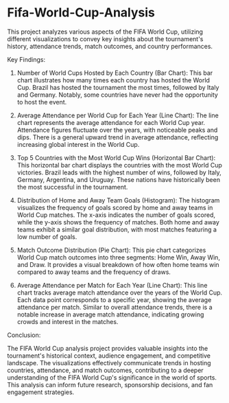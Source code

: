 # Fifa-World-Cup-Analysis

This project analyzes various aspects of the FIFA World Cup, utilizing different visualizations to convey key insights about the tournament's history, attendance trends, match outcomes, and country performances.

Key Findings:

1) Number of World Cups Hosted by Each Country (Bar Chart):
This bar chart illustrates how many times each country has hosted the World Cup.
Brazil has hosted the tournament the most times, followed by Italy and Germany.
Notably, some countries have never had the opportunity to host the event.

2) Average Attendance per World Cup for Each Year (Line Chart):
The line chart represents the average attendance for each World Cup year.
Attendance figures fluctuate over the years, with noticeable peaks and dips.
There is a general upward trend in average attendance, reflecting increasing global interest in the World Cup.

3) Top 5 Countries with the Most World Cup Wins (Horizontal Bar Chart):
This horizontal bar chart displays the countries with the most World Cup victories.
Brazil leads with the highest number of wins, followed by Italy, Germany, Argentina, and Uruguay.
These nations have historically been the most successful in the tournament.

4) Distribution of Home and Away Team Goals (Histogram):
The histogram visualizes the frequency of goals scored by home and away teams in World Cup matches.
The x-axis indicates the number of goals scored, while the y-axis shows the frequency of matches.
Both home and away teams exhibit a similar goal distribution, with most matches featuring a low number of goals.

5) Match Outcome Distribution (Pie Chart):
This pie chart categorizes World Cup match outcomes into three segments: Home Win, Away Win, and Draw.
It provides a visual breakdown of how often home teams win compared to away teams and the frequency of draws.

6) Average Attendance per Match for Each Year (Line Chart):
This line chart tracks average match attendance over the years of the World Cup.
Each data point corresponds to a specific year, showing the average attendance per match.
Similar to overall attendance trends, there is a notable increase in average match attendance, indicating growing crowds and interest in the matches.

Conclusion:

The FIFA World Cup analysis project provides valuable insights into the tournament's historical context, audience engagement, and competitive landscape. The visualizations effectively communicate trends in hosting countries, attendance, and match outcomes, contributing to a deeper understanding of the FIFA World Cup's significance in the world of sports. This analysis can inform future research, sponsorship decisions, and fan engagement strategies.
